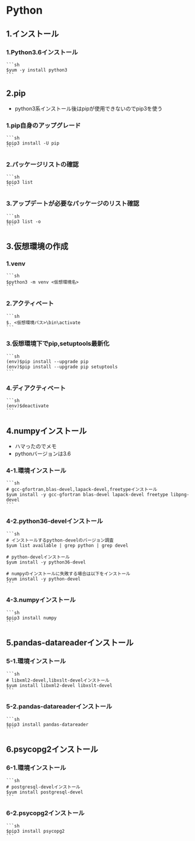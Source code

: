 # Python

## 1.インストール

### 1.Python3.6インストール

    ```sh
    $yum -y install python3
    ```

## 2.pip

* python3系インストール後はpipが使用できないのでpip3を使う

### 1.pip自身のアップグレード

    ```sh
    $pip3 install -U pip
    ```

### 2.パッケージリストの確認

    ```sh
    $pip3 list
    ```

### 3.アップデートが必要なパッケージのリスト確認

    ```sh
    $pip3 list -o
    ```

## 3.仮想環境の作成

### 1.venv

    ```sh
    $python3 -m venv <仮想環境名>
    ```

### 2.アクティベート

    ```sh
    $. <仮想環境パス>\bin\activate
    ```

### 3.仮想環境下でpip,setuptools最新化

    ```sh
    (env)$pip install --upgrade pip
    (env)$pip install --upgrade pip setuptools
    ```

### 4.ディアクティベート

    ```sh
    (env)$deactivate
    ```

## 4.numpyインストール

* ハマったのでメモ
* pythonバージョンは3.6

### 4-1.環境インストール

    ```sh
    # gcc-gfortran,blas-devel,lapack-devel,freetypeインストール
    $yum install -y gcc-gfortran blas-devel lapack-devel freetype libpng-devel
    ```

### 4-2.python36-develインストール

    ```sh
    # インストールするpython-develのバージョン調査
    $yum list available | grep python | grep devel

    # python-develインストール
    $yum install -y python36-devel

    # numpyのインストールに失敗する場合は以下をインストール
    $yum install -y python-devel
    ```

### 4-3.numpyインストール

    ```sh
    $pip3 install numpy
    ```

## 5.pandas-datareaderインストール

### 5-1.環境インストール

    ```sh
    # libxml2-devel,libxslt-develインストール
    $yum install libxml2-devel libxslt-devel
    ```

### 5-2.pandas-datareaderインストール

    ```sh
    $pip3 install pandas-datareader
    ```

## 6.psycopg2インストール

### 6-1.環境インストール

    ```sh
    # postgresql-develインストール
    $yum install postgresql-devel
    ```

### 6-2.psycopg2インストール

    ```sh
    $pip3 install psycopg2
    ```
